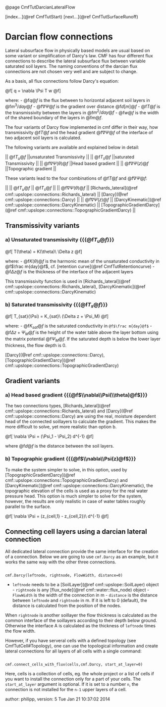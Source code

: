 @page CmfTutDarcianLateralFlow

[index...](@ref CmfTutStart) [next...](@ref CmfTutSurfaceRunoff)

# Darcian flow connections

Lateral subsurface flow in physically based models are usual based on
some variant or simplification of Darcy's law. CMF has four different
flux connections to describe the lateral subsurface flux between
variable saturated soil layers. The naming conventions of the darcian
flux connections are not chosen very well and are subject to change.

As a basis, all flux connections follow Darcy's equation:


@f[
 q = \nabla \Psi T w 
@f]

where: - @f$q@f$ is the flux between to horizontal adjacent soil
layers in @f$m^3/day@f$ - @f$\nabla \Psi@f$ is the gradient over
distance @f$d [m]@f$ - @f$T@f$ is the transmissivity between the
layers in @f$m^2/day@f$ - @f$w@f$ is the width of the shared
boundary of the layers in @f$m@f$.

The four variants of Darcy flow implemented in cmf differ in their way,
how transmissivity @f$T@f$ and the head gradient @f$\nabla \Psi@f$
of the interface of two adjacent soil layers is calculated.

The following variants are available and explained below in detail:

|| @f$T_u@f$ ||unsaturated Transmissivity || || @f$T_s@f$
||saturated Transmissivity || || @f$\nabla\Psi(\theta)@f$ ||Head based
gradient || || @f$\nabla\Psi(z)@f$ ||Topographic gradient ||

These variants lead to the four combinations of @f$T@f$ and
@f$\nabla\Psi@f$:

|| || @f$T_u@f$ || @f$T_s@f$ || || @f$\nabla\Psi(\theta)@f$ ||
[Richards_lateral](@ref cmf::upslope::connections::Richards_lateral)
|| [Darcy](@ref cmf::upslope::connections::Darcy) || ||
@f$\nabla\Psi(z)@f$ ||
[DarcyKinematic](@ref cmf::upslope::connections::DarcyKinematic) ||
[TopographicGradientDarcy](@ref cmf::upslope::connections::TopographicGradientDarcy)
||

## Transmissivity variants

### a) Unsaturated transmissivity {{{@f$T_u@f$}}}


@f[
T(\theta) = K(\theta)\ \Delta z
@f]

where: - @f$K(\theta)@f$ is the harmonic mean of the unsaturated
conductivity in @f$\frac m{day}@f$, cf. [retention
curve](@ref CmfTutRetentioncurve) - @f$\Delta z@f$ is the thickness of
the interface of the adjacent layers

This transmissivity function is used in
[Richards_lateral](@ref cmf::upslope::connections::Richards_lateral),
[DarcyKinematic](@ref cmf::upslope::connections::DarcyKinematic)

### b) Saturated transmissivity {{{@f$T_s@f$}}}


@f[
 T_{sat}(\Psi) = K_{sat}\  (\Delta z + \Psi_M)
@f]

where: - @f$K_{sat}@f$ is the saturated conductivity in `@f$\frac
m{day}@f$` - @f$\Delta z + \Psi_M@f$ is the height of the water table
above the layer bottom using the matrix potential @f$\Psi_M@f$. If the
saturated depth is below the lower layer thickness, the flow depth is 0.

[Darcy](@ref cmf::upslope::connections::Darcy),
[TopographicGradientDarcy](@ref cmf::upslope::connections::TopographicGradientDarcy)

## Gradient variants

### a) Head based gradient  {{{@f$\\nabla\\Psi(\\theta)@f$}}}

The two connections types,
[Richards_lateral](@ref cmf::upslope::connections::Richards_lateral)
and [Darcy](@ref cmf::upslope::connections::Darcy) are using the real,
moisture dependent head of the connected soillayers to calculate the
gradient. This makes the more difficult to solve, yet more realistic
than option b.


@f[
 \nabla \Psi = (\Psi_1 - \Psi_2) d^{-1} 
@f]

where @f$d@f$ is the distance between the soil layers.

### b) Topographic gradient  {{{@f$\\nabla\\Psi(z)@f$}}}

To make the system simpler to solve, in this option, used by
[TopographicGradientDarcy](@ref cmf::upslope::connections::TopographicGradientDarcy)
and [DarcyKinematic](@ref cmf::upslope::connections::DarcyKinematic),
the topographic elevation of the cells is used as a proxy for the real
water pressure head. This option is much simpler to solve for the
system, however, the results are only realistic in case of water tables
roughly parallel to the surface.


@f[
 \nabla \Psi = (z_{cell,1} - z_{cell,2})\ d^{-1} 
@f]

## Connecting cell layers using a darcian lateral connection

All dedicated lateral connection provide the same interface for the
creation of a connection. Below we are going to use `cmf.Darcy` as an
example, but it works the same way with the other three connections.

``` {.py}

cmf.Darcy(leftnode, rightnode, FlowWidth, distance=0)
```

- `leftnode` needs to be a
[SoilLayer](@ref cmf::upslope::SoilLayer) object - `rightnode` is
any [flux_node](@ref cmf::water::flux_node) object - `FlowWidth` is
the width of the connection in m - `distance` is the distance between
`leftnode` and `rightnode` in m. If it is left to 0 (default), the
distance is calculated from the position of the nodes.

When `rightnode` is another soillayer the flow thickness is calculated
as the common interface of the soillayers according to their depth below
ground. Otherwise the interface A is calculated as the thickness of
`leftnode` times the flow width.

However, if you have serveral cells with a defined topology (see
CmfTutCell\#Topology), one can use the topological information and
create lateral connections for all layers of all cells with a single
command:

``` {.py}

cmf.connect_cells_with_flux(cells,cmf.Darcy, start_at_layer=0)
```

Here, cells is a collection of cells, eg. the whole project or a list of
cells if you want to install the connection only for a part of your
cells. The `start_at_layer` argument is optional. If it is set to a
number `n`, the connection is not installed for the `n-1` upper
layers of a cell.

author: philipp, version: 5 Tue Jan 21 10:37:02 2014
